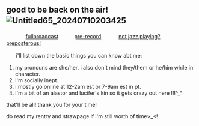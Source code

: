   ## good to be back on the air!![Untitled65_20240710203425](https://i.pinimg.com/originals/e0/bd/07/e0bd0745689c370738b730f9c4978e0b.gif)   ㅤ   ㅤ
ㅤㅤㅤㅤ[fullbroadcast](https://rentry.org/rosesforyourradio) ㅤㅤㅤ[pre-record](https://inanotheruniverse.straw.page) ㅤㅤ  ㅤ[not jazz playing? preposterous!](https://open.spotify.com/playlist/0PlUIUyudBmDDyYZh6DeWU?si=qqphGvhzRrOmUHHKKQ2bMg)


ㅤㅤi'll list down the basic things you can know abt me:

 1. my pronouns are she/her, i also don't mind they/them or he/him while in character.
 2. i'm socially inept.
 3. i mostly go online at 12-2am est or 7-9am est in pt.
 4. i'm a bit of an alastor and lucifer's kin so it gets crazy out here !!!^_^

that'll be all! thank you for your time!

do read my rentry and strawpage if i'm still worth of time>_<!
